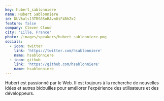 ```yaml
---
key: hubert_sablonniere
name: Hubert Sablonniere
id: DUVkals13TRS86oRAvn8iF4BhZx2
feature: false
company: Clever Cloud
city: 'Lille, France'
photo: /images/speakers/hubert_sablonniere.png
socials:
  - icon: twitter
    link: 'https://twitter.com/hsablonniere'
    name: hsablonniere
  - icon: github
    link: 'https://github.com/hsablonniere'
    name: hsablonniere
---
```

Hubert est passionné par le Web. Il est toujours à la recherche de nouvelles idées et autres bidouilles pour améliorer l'expérience des utilisateurs et des développeurs.
